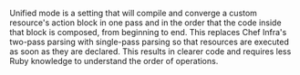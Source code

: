 
Unified mode is a setting that will compile and converge a custom resource's action block in one pass and in the order that the code inside that block is composed, from beginning to end. This replaces Chef Infra's two-pass parsing with single-pass parsing so that resources are executed as soon as they are declared. This results in clearer code and requires less Ruby knowledge to understand the order of operations.
